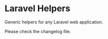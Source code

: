 # Laravel Helpers

Generic helpers for any Laravel web application.

Please check the changelog file.
